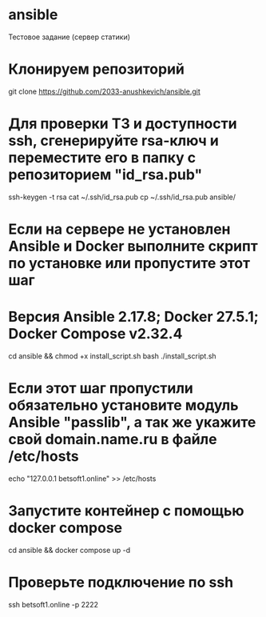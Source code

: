 # ansible
Тестовое задание (cервер статики)

# Клонируем репозиторий
git clone https://github.com/2033-anushkevich/ansible.git

# Для проверки ТЗ и доступности ssh, сгенерируйте rsa-ключ и переместите его в папку с репозиторием "id_rsa.pub"
ssh-keygen -t rsa
cat ~/.ssh/id_rsa.pub
cp ~/.ssh/id_rsa.pub ansible/

# Если на сервере не установлен Ansible и Docker выполните скрипт по установке или пропустите этот шаг
# Версия Ansible 2.17.8; Docker 27.5.1; Docker Compose v2.32.4
cd ansible && chmod +x install_script.sh
bash ./install_script.sh

# Если этот шаг пропустили обязательно установите модуль Ansible "passlib", а так же укажите свой domain.name.ru в файле /etc/hosts
echo "127.0.0.1 betsoft1.online" >> /etc/hosts

# Запустите контейнер с помощью docker compose
cd ansible && docker compose up -d

# Проверьте подключение по ssh
ssh betsoft1.online -p 2222
